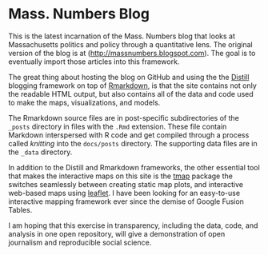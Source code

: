 # Mass. Numbers Blog

This is the latest incarnation of the Mass. Numbers blog that looks at
Massachusetts politics and policy through a quantitative lens. The
original version of the blog is at (http://massnumbers.blogspot.com).
The goal is to eventually import those articles into this framework.

The great thing about hosting the blog on GitHub and using the the
[Distill](https://rstudio.github.io/distill/blog.html) blogging
framework on top of [Rmarkdown](https://rmarkdown.rstudio.com/), is
that the site contains not only the readable HTML output, but also
contains all of the data and code used to make the maps,
visualizations, and models.

The Rmarkdown source files are in post-specific subdirectories of the
`_posts` directory in files with the `.Rmd` extension. These file
contain Markdown interspersed with R code and get compiled through a
process called *knitting* into the `docs/posts` directory. The
supporting data files are in the `_data` directory.

In addition to the Distill and Rmarkdown frameworks, the other
essential tool that makes the interactive maps on this site is the
[tmap](https://cran.r-project.org/web/packages/tmap/vignettes/tmap-getstarted.html)
package the switches seamlessly between creating static map plots, and
interactive web-based maps using [leaflet](https://leafletjs.com/). I
have been looking for an easy-to-use interactive mapping framework
ever since the demise of Google Fusion Tables.

I am hoping that this exercise in transparency, including the data,
code, and analysis in one open repository, will give a demonstration
of open journalism and reproducible social science.



